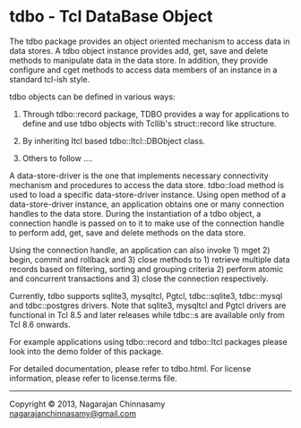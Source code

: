 tdbo - Tcl DataBase Object
==========================

The tdbo package provides an object oriented mechanism to access data in data stores. A tdbo object instance provides add, get, save and delete methods to manipulate data in the data store. In addition, they provide configure and cget methods to access data members of an instance in a standard tcl-ish style.

tdbo objects can be defined in various ways:

   1. Through tdbo::record package, TDBO provides a way for applications to define and use tdbo objects with Tcllib's struct::record like structure.

   2. By inheriting Itcl based tdbo::Itcl::DBObject class.

   3. Others to follow ....

A data-store-driver is the one that implements necessary connectivity mechanism and procedures to access the data store. tdbo::load method is used to load a specific data-store-driver instance. Using open method of a data-store-driver instance, an application obtains one or many connection handles to the data store. During the instantiation of a tdbo object, a connection handle is passed on to it to make use of the connection handle to perform add, get, save and delete methods on the data store.

Using the connection handle, an application can also invoke 1) mget 2) begin, commit and rollback and 3) close methods to 1) retrieve multiple data records based on filtering, sorting and grouping criteria 2) perform atomic and concurrent transactions and 3) close the connection respectively.

Currently, tdbo supports sqlite3, mysqltcl, Pgtcl, tdbc::sqlite3, tdbc::mysql and tdbc::postgres drivers. Note that sqlite3, mysqltcl and Pgtcl drivers are functional in Tcl 8.5 and later releases while tdbc::<driver>s are available only from Tcl 8.6 onwards.

For example applications using tdbo::record and tdbo::Itcl packages please look into the demo folder of this package.

For detailed documentation, please refer to tdbo.html. For license information, please refer to license.terms file.


--------
Copyright © 2013, Nagarajan Chinnasamy <nagarajanchinnasamy@gmail.com>
